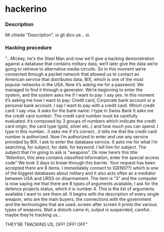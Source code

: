 # hackerino

### Description
Mi chiede "Description", io gli dico ye... sì.


### Hacking procedure

"...Mickey, he's the Steel Man and now we'll give a hacking demonstration against a database that contains military data, we’ll later give the data we’re going to retrieve to alternative media circuits. 
So in this moment we’re connected through a packet network that allowed us to contact an American service that distributes data, BIX, which is one of the most popular networks in the USA.
Now it’s asking me for a password. We managed to find it through a generator. We’re beginning to enter the system, and the system asks me if I want to pay: I say yes. 
In this moment it’s asking me how I want to pay: Credit card, Corporate bank account or a personal bank account. I say I want to pay with a credit card.
Which credit card: I say visa.
It asks for the bank name: I type in Swiss Bank
It asks me the credit card number: The credit card number must be carefully evaluated. it’s composed by 3 groups of numbers which indicate the credit card origin, the card type (gold, silver etc..) and how much you can spend. I type in this number.. it asks me if it’s correct…it tells me that the credit card number is authorized. Now I’m authorized to enter and use any service provided by BIX. I ask to enter the database service. It asks me for what I’m searching, for subject, for date, for keyword. I tell him for subject.
The subject that I’m going to ask is “weapons”. Ok now here’s this title “Attention, this area contains classified information, enter the special access code” We took 3 days to break through this barrier.
Your request has been accepted there are 8 items. I immediately connect to (GENS??) which is one of the biggest databases about military and it also acts often as a mediator between USA and URSS on disarmament. The item is “3” and the computer is now saying me that there are 8 types of arguments available, I ask for the defence projects status, which it is number 4. 
This is the list of arguments available I want to see them all. It begins with the description of every single weapon, who are the main buyers, the connections with the government and the technologies that are used..screen after screen it prints the various types of weapons.
Wait a disturb came in, output is suspended, careful.. maybe they’re tracking us…


THEY’RE TRACKING US, OFF! OFF! OFF"